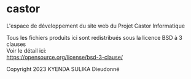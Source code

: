 # castor
L'espace de développement du site web du Projet Castor Informatique

Tous les fichiers produits ici sont redistribués sous la licence BSD à 3 clauses
<br>
Voir le détail ici:<br>
https://opensource.org/license/bsd-3-clause/

Copyright 2023 KYENDA SULIKA Dieudonné
